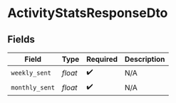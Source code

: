 # ActivityStatsResponseDto


## Fields

| Field              | Type               | Required           | Description        |
| ------------------ | ------------------ | ------------------ | ------------------ |
| `weekly_sent`      | *float*            | :heavy_check_mark: | N/A                |
| `monthly_sent`     | *float*            | :heavy_check_mark: | N/A                |